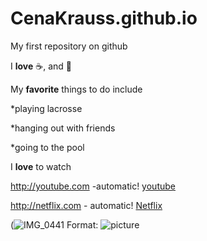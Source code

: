 # CenaKrauss.github.io

My first repository on github

I **love** :coffee:, and :pizza:

My **favorite** things to do include

*playing lacrosse

*hanging out with friends

*going to the pool

I **love** to watch

http://youtube.com -automatic!
[youtube](http://youtube.com)

http://netflix.com - automatic!
[Netflix](http://Netflix.com)

(![IMG_0441](https://user-images.githubusercontent.com/72938683/96168097-48b8ad80-0eee-11eb-95e1-356a85ed34b8.jpg)
Format: ![picture](url)
